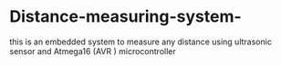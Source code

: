 # Distance-measuring-system-
this is an embedded system to measure any distance using ultrasonic sensor and Atmega16 (AVR ) microcontroller
